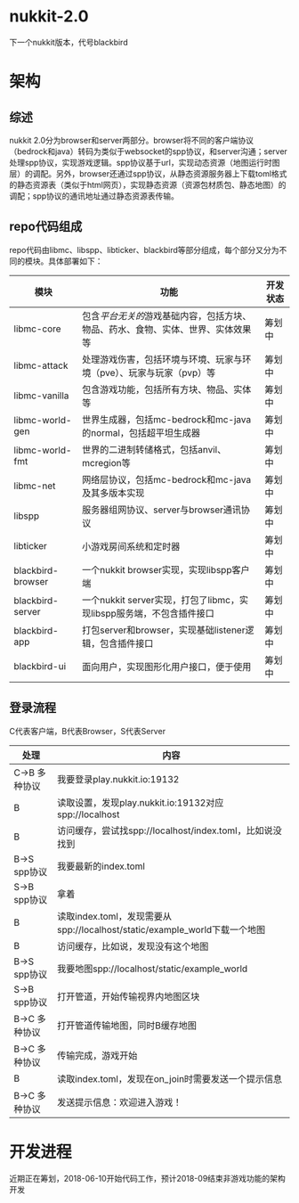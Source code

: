 # nukkit-2.0
下一个nukkit版本，代号blackbird

# 架构
## 综述
nukkit 2.0分为browser和server两部分。browser将不同的客户端协议（bedrock和java）转码为类似于websocket的spp协议，和server沟通；server处理spp协议，实现游戏逻辑。spp协议基于url，实现动态资源（地图运行时图层）的调配。另外，browser还通过spp协议，从静态资源服务器上下载toml格式的静态资源表（类似于html网页），实现静态资源（资源包材质包、静态地图）的调配；spp协议的通讯地址通过静态资源表传输。

## repo代码组成
repo代码由libmc、libspp、libticker、blackbird等部分组成，每个部分又分为不同的模块。具体部署如下：

| 模块 | 功能 | 开发状态 |
|------|------|----------|
| libmc-core | 包含*平台无关的*游戏基础内容，包括方块、物品、药水、食物、实体、世界、实体效果等 | 筹划中 |
| libmc-attack | 处理游戏伤害，包括环境与环境、玩家与环境（pve）、玩家与玩家（pvp）等 | 筹划中 |
| libmc-vanilla | 包含游戏功能，包括所有方块、物品、实体等 | 筹划中 |
| libmc-world-gen | 世界生成器，包括mc-bedrock和mc-java的normal，包括超平坦生成器 | 筹划中 |
| libmc-world-fmt | 世界的二进制转储格式，包括anvil、mcregion等 | 筹划中 |
| libmc-net | 网络层协议，包括mc-bedrock和mc-java及其多版本实现 | 筹划中 | 
| libspp | 服务器组网协议、server与browser通讯协议 | 筹划中 |
| libticker | 小游戏房间系统和定时器 | 筹划中 |
| blackbird-browser | 一个nukkit browser实现，实现libspp客户端 | 筹划中 |
| blackbird-server | 一个nukkit server实现，打包了libmc，实现libspp服务端，不包含插件接口 | 筹划中 |
| blackbird-app | 打包server和browser，实现基础listener逻辑，包含插件接口 | 筹划中 |
| blackbird-ui | 面向用户，实现图形化用户接口，便于使用 | 筹划中 |

## 登录流程
C代表客户端，B代表Browser，S代表Server

| 处理 | 内容 |
|------|------|
| C->B 多种协议 | 我要登录play.nukkit.io:19132 |
| B | 读取设置，发现play.nukkit.io:19132对应spp://localhost |
| B | 访问缓存，尝试找spp://localhost/index.toml，比如说没找到 |
| B->S spp协议 | 我要最新的index.toml |
| S->B spp协议 | 拿着 |
| B | 读取index.toml，发现需要从spp://localhost/static/example_world下载一个地图 |
| B | 访问缓存，比如说，发现没有这个地图 |
| B->S spp协议 | 我要地图spp://localhost/static/example_world |
| S->B spp协议 | 打开管道，开始传输视界内地图区块 |
| B->C 多种协议 | 打开管道传输地图，同时B缓存地图 |
| B->C 多种协议 | 传输完成，游戏开始 |
| B | 读取index.toml，发现在on_join时需要发送一个提示信息 |
| B->C 多种协议 | 发送提示信息：欢迎进入游戏！|

# 开发进程
近期正在筹划，2018-06-10开始代码工作，预计2018-09结束非游戏功能的架构开发
